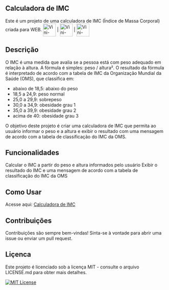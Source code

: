 ## Calculadora de IMC
Este é um projeto de uma calculadora de IMC (Índice de Massa Corporal) criada para WEB. <img align="center" alt="Vini-HTML" height="40" width="40" src="https://cdn.jsdelivr.net/gh/devicons/devicon/icons/html5/html5-original.svg"> | <img align="center" alt="Vini-CSS" height="40" width="40" src="https://cdn.jsdelivr.net/gh/devicons/devicon/icons/css3/css3-original.svg"> | <img align="center" alt="Vini-Javascript" height="40" width="40" src="https://cdn.jsdelivr.net/gh/devicons/devicon/icons/javascript/javascript-original.svg"> 

## Descrição
O IMC é uma medida que avalia se a pessoa está com peso adequado em relação à altura. A fórmula é simples: peso / altura². O resultado da fórmula é interpretado de acordo com a tabela de IMC da Organização Mundial da Saúde (OMS), que classifica em:

* abaixo de 18,5: abaixo do peso
* 18,5 a 24,9: peso normal
* 25,0 a 29,9: sobrepeso
* 30,0 a 34,9: obesidade grau 1
* 35,0 a 39,9: obesidade grau 2
* acima de 40: obesidade grau 3

O objetivo deste projeto é criar uma calculadora de IMC que permita ao usuário informar o peso e a altura e exibir o resultado com uma mensagem de acordo com a tabela de classificação do IMC da OMS.

## Funcionalidades
Calcular o IMC a partir do peso e altura informados pelo usuário
Exibir o resultado do IMC e uma mensagem de acordo com a tabela de classificação do IMC da OMS

## Como Usar
Acesse aqui: <a href="https://vini1404.github.io/Calculadora-IMC/">Calculadora de IMC</a>

## Contribuições
Contribuições são sempre bem-vindas! Sinta-se à vontade para abrir uma issue ou enviar um pull request.

## Liçenca
Este projeto é licenciado sob a licença MIT - consulte o arquivo LICENSE.md para obter mais detalhes.

[![MIT License](https://img.shields.io/badge/License-MIT-green.svg)](https://choosealicense.com/licenses/mit/)
